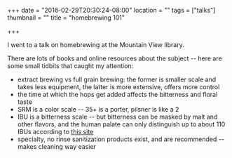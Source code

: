 +++
date = "2016-02-29T20:30:24-08:00"
location = ""
tags = ["talks"]
thumbnail = ""
title = "homebrewing 101"

+++

I went to a talk on homebrewing at the Mountain View library.

<!--more-->

There are lots of books and online resources about the subject --
here are some small tidbits that caught my attention:

* extract brewing vs full grain brewing:
the former is smaller scale and takes less equipment,
the latter is more extensive, offers more control
* the time at which the hops get added affects the bitterness and floral taste
* SRM is a color scale -- 35+ is a porter, pilsner is like a 2
* IBU is a bitterness scale -- but bitterness can be masked by malt and other flavors,
and the human palate can only distinguish up to about 110 IBUs
according to [this site](https://beerconnoisseur.com/articles/whats-meaning-ibu)
* specialty, no rinse sanitization products exist, and are recommended --
makes cleaning way easier
